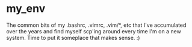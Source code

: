 my_env
========

The common bits of my .bashrc, .vimrc, .vim/*, etc that I've accumulated over
the years and find myself scp'ing around every time I'm on a new system.  Time
to put it someplace that makes sense.  :)
